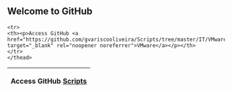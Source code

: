 ## Welcome to GitHub

<html>
<head>
<link rel="stylesheet" href="https://stackpath.bootstrapcdn.com/bootstrap/4.4.1/css/bootstrap.min.css">
</head>
  
<table class="table table-striped table-bordered table-hover table-condensed" id="table-mutasi" class="zebra" style="max-width:900px;">
	<thead>
		<tr>
			<th><p>Access GitHub <a href="https://github.com/gvariscooliveira/scripts/" target="_blank" rel="noopener noreferrer">Scripts</a></p></th>
		</tr>
		
	<tr>
	<th><p>Access GitHub <a href="https://github.com/gvariscooliveira/Scripts/tree/master/IT/VMware" target="_blank" rel="noopener noreferrer">VMware</a></p></th>
	</tr>
	</thead>
